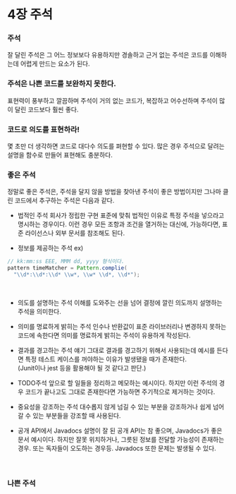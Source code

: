 # 4장 주석

### 주석
잘 달린 주석은 그 어느 정보보다 유용하지만 경솔하고 근거 없는 주석은 코드를 이해하는데 어렵게 만드는 요소가 된다.</br>

### 주석은 나쁜 코드를 보완하지 못한다.
표현력이 풍부하고 깔끔하며 주석이 거의 없는 코드가, 복잡하고 어수선하며 주석이 많이 달린 코드보다 훨씬 좋다.</br>

### 코드로 의도를 표현하라!
몇 초만 더 생각하면 코드로 대다수 의도를 펴현할 수 있다. 많은 경우 주석으로 달려는 설명을 함수로 만들어 표현해도 충분하다.</br>

### 좋은 주석
정말로 좋은 주석은, 주석을 달지 않을 방법을 찾아낸 주석이 좋은 방법이지만 그나마 클린 코드에서 추구하는 주석은 다음과 같다.</br>

- 법적인 주석
회사가 정립한 구현 표준에 맞춰 법적인 이유로 특정 주석을 넣으라고 명시하는 경우이다. 이런 경우 모든 조항과 조건을 열거하는 대신에, 가능하다면, 표준 라이선스나 외부 문서를 참조해도 된다.

- 정보를 제공하는 주석
ex)
``` java
// kk:mm:ss EEE, MMM dd, yyyy 형식이다.
pattern timeMatcher = Pattern.complie(
  "\\d*:\\d*:\\d* \\w*, \\w* \\d*, \\d*");
```
</br>

- 의도를 설명하는 주석
이해를 도와주는 선을 넘어 결정에 깔린 의도까지 설명하는 주석을 의미한다. </br>

- 의미를 명료하게 밝히는 주석
인수나 반환값이 표준 라이브러리나 변경하지 못하는 코드에 속한다면 의미를 명료하게 밝히는 주석이 유용하게 작성된다.</br>

- 결과를 경고하는 주석
얘기 그대로 결과를 경고하기 위해서 사용되는데 예시를 든다면 특정 테스트 케이스를 꺼야하는 이유가 발생됐을 때가 존재한다.</br>
(Junit이나 jest 등을 활용해야 될 것 같다고 판단.)</br>

- TODO주석
앞으로 할 일들을 정리하고 메모하는 예시이다. 하지만 이런 주석의 경우 코드가 끝나고도 그대로 존재한다면 가능하면 주기적으로 제거하는 것이다.</br>

- 중요성을 강조하는 주석
대수롭지 않게 넘길 수 있는 부분을 강조하거나 쉽게 넘어갈 수 있는 부분들을 강조할 때 사용된다.</br>

- 공개 API에서 Javadocs
설명이 잘 된 공개 API는 참 좋으며, Javadocs가 좋은 문서 예시이다. 하지만 잘못 위치하거나, 그릇된 정보를 전달할 가능성이 존재하는 경우. 또는 독자들이 오도하는 경우등. Javadocs 또한 문제는 발생될 수 있다.</br></br></br>


### 나쁜 주석
